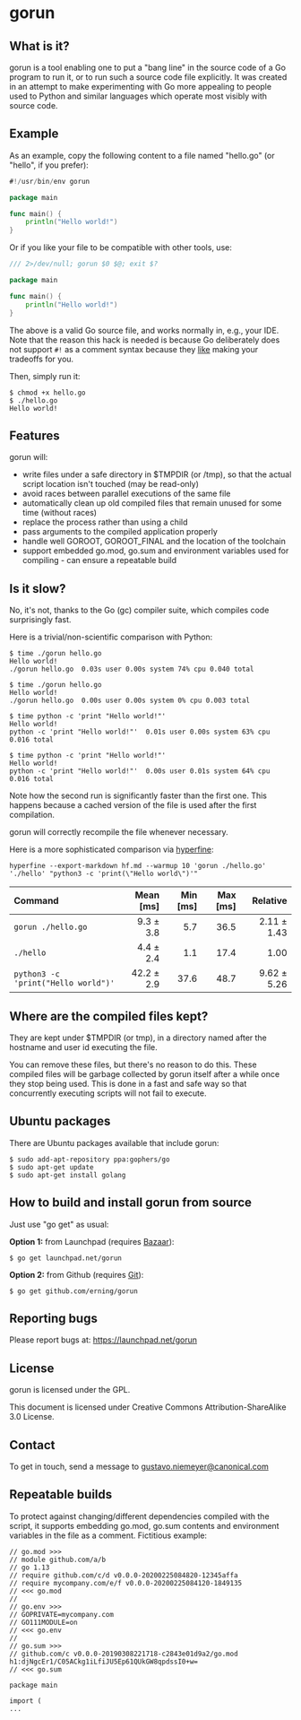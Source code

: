 # gorun

## What is it?
gorun is a tool enabling one to put a "bang line" in the source code of a Go program to run it, or to run such a source code file explicitly. It was created in an attempt to make experimenting with Go more appealing to people used to Python and similar languages which operate most visibly with source code.

## Example
As an example, copy the following content to a file named "hello.go" (or "hello", if you prefer):

```go
#!/usr/bin/env gorun

package main

func main() {
    println("Hello world!")
}
```

Or if you like your file to be compatible with other tools, use:

```go
/// 2>/dev/null; gorun $0 $@; exit $?

package main

func main() {
    println("Hello world!")
}
```

The above is a valid Go source file, and works normally in, e.g., your IDE. Note that the reason this hack is needed is because Go deliberately does not support `#!` as a comment syntax because they [like](https://groups.google.com/g/golang-nuts/c/iGHWoUQFHjg/discussion) making your tradeoffs for you.

Then, simply run it:

```
$ chmod +x hello.go
$ ./hello.go
Hello world!
```

## Features
gorun will:

  * write files under a safe directory in $TMPDIR (or /tmp), so that the actual script location isn't touched (may be read-only)
  * avoid races between parallel executions of the same file
  * automatically clean up old compiled files that remain unused for some time (without races)
  * replace the process rather than using a child
  * pass arguments to the compiled application properly
  * handle well GOROOT, GOROOT_FINAL and the location of the toolchain
  * support embedded go.mod, go.sum and environment variables used for compiling - can ensure a repeatable build

## Is it slow?
No, it's not, thanks to the Go (gc) compiler suite, which compiles code surprisingly fast.

Here is a trivial/non-scientific comparison with Python:

```
$ time ./gorun hello.go
Hello world!
./gorun hello.go  0.03s user 0.00s system 74% cpu 0.040 total

$ time ./gorun hello.go
Hello world!
./gorun hello.go  0.00s user 0.00s system 0% cpu 0.003 total

$ time python -c 'print "Hello world!"'                                                        
Hello world!
python -c 'print "Hello world!"'  0.01s user 0.00s system 63% cpu 0.016 total

$ time python -c 'print "Hello world!"'
Hello world!
python -c 'print "Hello world!"'  0.00s user 0.01s system 64% cpu 0.016 total
```

Note how the second run is significantly faster than the first one. This happens because a cached version of the file is used after the first compilation.

gorun will correctly recompile the file whenever necessary.

Here is a more sophisticated comparison via [hyperfine](https://github.com/sharkdp/hyperfine):

`hyperfine --export-markdown hf.md --warmup 10 'gorun ./hello.go' './hello' "python3 -c 'print(\"Hello world\")'"`

| Command | Mean [ms] | Min [ms] | Max [ms] | Relative |
|:---|---:|---:|---:|---:|
| `gorun ./hello.go` | 9.3 ± 3.8 | 5.7 | 36.5 | 2.11 ± 1.43 |
| `./hello` | 4.4 ± 2.4 | 1.1 | 17.4 | 1.00 |
| `python3 -c 'print("Hello world")'` | 42.2 ± 2.9 | 37.6 | 48.7 | 9.62 ± 5.26 |


## Where are the compiled files kept?
They are kept under $TMPDIR (or tmp), in a directory named after the hostname and user id executing the file.

You can remove these files, but there's no reason to do this. These compiled files will be garbage collected by gorun itself after a while once they stop being used. This is done in a fast and safe way so that concurrently executing scripts will not fail to execute.

## Ubuntu packages
There are Ubuntu packages available that include gorun:

```
$ sudo add-apt-repository ppa:gophers/go 
$ sudo apt-get update 
$ sudo apt-get install golang 
```

## How to build and install gorun from source
Just use "go get" as usual:

**Option 1:** from Launchpad (requires [Bazaar](http://wiki.bazaar.canonical.com/)):

```
$ go get launchpad.net/gorun
```

**Option 2:** from Github (requires [Git](http://git-scm.com)):

```
$ go get github.com/erning/gorun
```

## Reporting bugs
Please report bugs at: https://launchpad.net/gorun

## License

gorun is licensed under the GPL.

This document is licensed under Creative Commons Attribution-ShareAlike 3.0 License.

## Contact
To get in touch, send a message to gustavo.niemeyer@canonical.com

## Repeatable builds
To protect against changing/different dependencies compiled with the script, it supports embedding 
go.mod, go.sum contents and environment variables in the file as a comment. Fictitious example:
    
    // go.mod >>>
    // module github.com/a/b
    // go 1.13
    // require github.com/c/d v0.0.0-20200225084820-12345affa
    // require mycompany.com/e/f v0.0.0-20200225084120-1849135
    // <<< go.mod
    //
    // go.env >>>
    // GOPRIVATE=mycompany.com
    // GO111MODULE=on
    // <<< go.env
    //
    // go.sum >>>
    // github.com/c v0.0.0-20190308221718-c2843e01d9a2/go.mod h1:djNgcEr1/C05ACkg1iLfiJU5Ep61QUkGW8qpdssI0+w=
    // <<< go.sum
    
    package main
    
    import (
    ...
